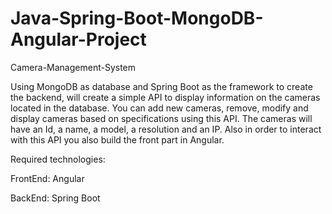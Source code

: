 # Java-Spring-Boot-MongoDB-Angular-Project

Camera-Management-System

Using MongoDB as database and Spring Boot as the framework to create the backend,
will create a simple API to display information on the cameras located in the database.
You can add new cameras, remove, modify and display cameras based on specifications using this API.
The cameras will have an Id, a name, a model, a resolution and an IP.
Also in order to interact with this API you also build the front part in Angular.

Required technologies:

FrontEnd: Angular

BackEnd: Spring Boot
